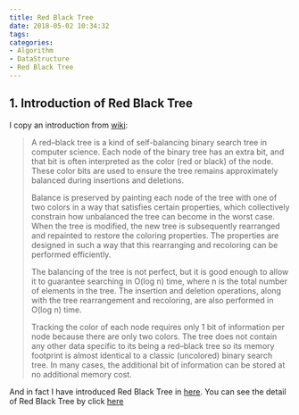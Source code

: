 ```yaml
---
title: Red Black Tree
date: 2018-05-02 10:34:32
tags:
categories:
- Algorithm
- DataStructure
- Red Black Tree
---
```

## 1. Introduction of Red Black Tree
I copy an introduction from [wiki](https://en.wikipedia.org/wiki/Red%E2%80%93black_tree):


>A red–black tree is a kind of self-balancing binary search tree in computer science. Each node of the binary tree has an extra bit, and that bit is often interpreted as the color (red or black) of the node. These color bits are used to ensure the tree remains approximately balanced during insertions and deletions.
>
>Balance is preserved by painting each node of the tree with one of two colors in a way that satisfies certain properties, which collectively constrain how unbalanced the tree can become in the worst case. When the tree is modified, the new tree is subsequently rearranged and repainted to restore the coloring properties. The properties are designed in such a way that this rearranging and recoloring can be performed efficiently.
>
>The balancing of the tree is not perfect, but it is good enough to allow it to guarantee searching in O(log n) time, where n is the total number of elements in the tree. The insertion and deletion operations, along with the tree rearrangement and recoloring, are also performed in O(log n) time.
>
>Tracking the color of each node requires only 1 bit of information per node because there are only two colors. The tree does not contain any other data specific to its being a red–black tree so its memory footprint is almost identical to a classic (uncolored) binary search tree. In many cases, the additional bit of information can be stored at no additional memory cost.

And in fact I have introduced Red Black Tree in [here](https://kincolle.github.io/2018/03/11/Collection-TreeMap/). You can see the detail of Red Black Tree by click [here](https://kincolle.github.io/2018/03/11/Collection-TreeMap/)  
